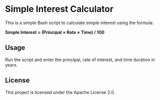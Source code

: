 # Simple Interest Calculator

This is a simple Bash script to calculate simple interest using the formula:

**Simple Interest = (Principal × Rate × Time) / 100**

## Usage

Run the script and enter the principal, rate of interest, and time duration in years.

## License

This project is licensed under the Apache License 2.0.
